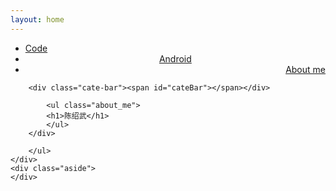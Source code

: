 ```yaml
---
layout: home
---
```


<div class="index-content android">
    <div class="section">
        <ul class="artical-cate">
            <li><a href="/"><span>Code</span></a></li>
            <li style="text-align:center"><a href="/android"><span>Android</span></a></li>
            <li class="on" style="text-align:right"><a href="/about"><span>About me</span></a></li>
        </ul>

        <div class="cate-bar"><span id="cateBar"></span></div>

            <ul class="about_me">
            <h1>陈绍武</h1>
            </ul>
        </div>
        
        </ul>
    </div>
    <div class="aside">
    </div>
</div>
